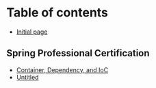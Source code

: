 # Table of contents

* [Initial page](README.md)

## Spring Professional Certification

* [Container, Dependency, and IoC](spring-professional-certification/container-dependency-and-ioc.md)
* [Untitled](spring-professional-certification/untitled.md)

